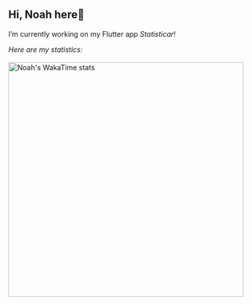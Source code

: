 ## Hi, Noah here👋
I’m currently working on my Flutter app *Statisticar*!

<i> Here are my statistics: </i> <br><br>
<img width="470" valign="top" align="center" src="https://github-readme-stats.vercel.app/api/wakatime?username=noahswf&layout=compact&theme=dark&hide_border=true&hide=other" alt="Noah's WakaTime stats">

<!--
**noah-swf/noah-swf** is a ✨ _special_ ✨ repository because its `README.md` (this file) appears on your GitHub profile.

Here are some ideas to get you started:

- 🔭 I’m currently working on ...
- 🌱 I’m currently learning ...
- 👯 I’m looking to collaborate on ...
- 🤔 I’m looking for help with ...
- 💬 Ask me about ...
- 📫 How to reach me: ...
- 😄 Pronouns: ...
- ⚡ Fun fact: ...
-->

